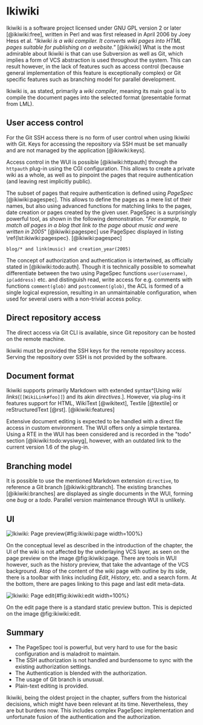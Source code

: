 # Ikiwiki

Ikiwiki is a software project licensed under GNU GPL version 2 or later [@ikiwiki:free], written in Perl and was first released in April 2006 by Joey Hess et al.
_"Ikiwiki is a wiki compiler. It converts wiki pages into HTML pages suitable for publishing on a website."_ [@ikiwiki]
What is the most admirable about Ikiwiki is that can use Subversion as well as Git, which implies a form of VCS abstraction is used throughout the system.
This can result however, in the lack of features such as access control (because general implementation of this feature is exceptionally complex) or Git specific features such as branching model for parallel development.

Ikiwiki is, as stated, primarily a _wiki compiler_, meaning its main goal is to compile the document pages into the selected format (presentable format from LML).

## User access control

For the Git SSH access there is no form of user control when using Ikiwiki with Git.
Keys for accessing the repository via SSH must be set manually and are not managed by the application [@ikiwiki:keys].

Access control in the WUI is possible [@ikiwiki:httpauth] through the `httpauth` plug-in using the CGI configuration.
This allows to create a private wiki as a whole, as well as to pinpoint the pages that require authentication (and leaving rest implicitly public).


The subset of pages that require authentication is defined using _PageSpec_ [@ikiwiki:pagespec].
This allows to define the pages as a mere list of their names, but also using advanced functions for matching links to the pages, date creation or pages created by the given user.
PageSpec is a surprisingly powerful tool, as shown in the following demonstration.
"_For example, to match all pages in a blog that link to the page about music and were written in 2005_" [@ikiwiki:pagespec] use PageSpec displayed in listing \ref{lst:ikiwiki:pagespec}. [@ikiwiki:pagespec]

```{language=lisp caption="Ikiwiki: PageSpec example" label="lst:ikiwiki:pagespec"}
blog/* and link(music) and creation_year(2005)
```

The concept of authorization and authentication is intertwined, as officially stated in [@ikiwiki:todo:auth].
Though it is technically possible to somewhat differentiate between the two using PageSpec functions `user(username)`, `ip(address)` etc. and distinguish read, write access for e.g. comments with functions `comment(glob)` and `postcomment(glob)`, the ACL is formed of a single logical expression, resulting in an unmaintainable configuration, when used for several users with a non-trivial access policy.

## Direct repository access

The direct access via Git CLI is available, since Git repository can be hosted on the remote machine.

Ikiwiki must be provided the SSH keys for the remote repository access.
Serving the repository over SSH is not provided by the software.

## Document format

Ikiwiki supports primarily Markdown with extended syntax^[Using _wiki links_(`[[WikiLink#foo]]`) and its akin _directives_.].
However, via plug-ins it features support for HTML, WikiText [@wikitext], Textile [@textile] or reStructuredText [@rst]. [@ikiwiki:features]

Extensive document editing is expected to be handled with a direct file access in custom environment.
The WUI offers only a simple textarea.
Using a RTE in the WUI has been considered and is recorded in the "todo" section [@ikiwiki:todo:wysiwyg], however, with an outdated link to the current version 1.6 of the plug-in.

## Branching model

It is possible to use the mentioned Markdown extension `directive`, to reference a Git branch [@ikiwiki:gitbranch].
The existing branches [@ikiwiki:branches] are displayed as single documents in the WUI, forming one _bug_ or a _todo_.
Parallel version maintenance through WUI is unlikely.

## UI

![Ikiwiki: Page preview](./src/assets/images/ikiwiki-page){#fig:ikiwiki:page width=100%}

On the conceptual level as described in the introduction of the chapter, the UI of the wiki is not affected by the underlaying VCS layer, as seen on the page preview on the image @fig:ikiwiki:page.
There are tools in WUI however, such as the history preview, that take the advantage of the VCS background.
Atop of the content of the wiki page with outline by its side, there is a toolbar with links including _Edit_, _History_, etc. and a search form.
At the bottom, there are pages linking to this page and last edit meta-data.

![Ikiwiki: Page edit](./src/assets/images/ikiwiki-edit){#fig:ikiwiki:edit width=100%}

On the edit page there is a standard static preview button.
This is depicted on the image @fig:ikiwiki:edit.

## Summary

- The PageSpec tool is powerful, but very hard to use for the basic configuration and is maladroit to maintain.
- The SSH authorization is not handled and burdensome to sync with the existing authorization settings.
- The Authentication is blended with the authorization.
- The usage of Git branch is unusual.
- Plain-text editing is provided.

Ikiwiki, being the oldest project in the chapter, suffers from the historical decisions, which might have been relevant at its time.
Nevertheless, they are but burdens now.
This includes complex PageSpec implementation and unfortunate fusion of the authentication and  the authorization.
